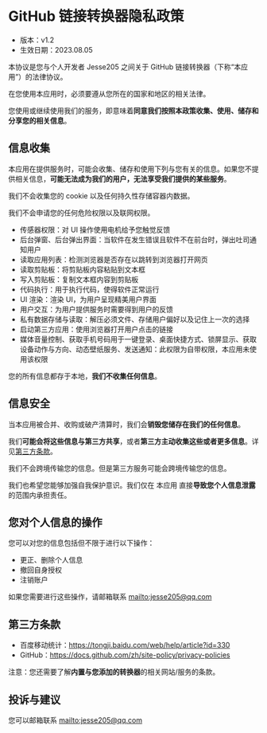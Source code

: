 # GitHub 链接转换器隐私政策

- 版本：v1.2
- 生效日期：2023.08.05

本协议是您与个人开发者 Jesse205 之间关于 GitHub 链接转换器（下称“本应用”）的法律协议。 

在您使用本应用时，必须要遵从您所在的国家和地区的相关法律。

您使用或继续使用我们的服务，即意味着**同意我们按照本政策收集、使用、储存和分享您的相关信息**。

## 信息收集

本应用在提供服务时，可能会收集、储存和使用下列与您有关的信息。如果您不提供相关信息，**可能无法成为我们的用户，无法享受我们提供的某些服务**。

我们不会收集您的 cookie 以及任何持久性存储容器内数据。

我们不会申请您的任何危险权限以及联网权限。

- 传感器权限：对 UI 操作使用电机给予您触觉反馈
- 后台弹窗、后台弹出界面：当软件在发生错误且软件不在前台时，弹出吐司通知用户
- 读取应用列表：检测浏览器是否存在以跳转到浏览器打开网页
- 读取剪贴板：将剪贴板内容粘贴到文本框
- 写入剪贴板：复制文本框内容到剪贴板
- 代码执行：用于执行代码，使得软件正常运行
- UI 渲染：渲染 UI，为用户呈现精美用户界面
- 用户交互：为用户提供服务时需要得到用户的反馈
- 私有数据存储与读取：解压必须文件、存储用户偏好以及记住上一次的选择
- 启动第三方应用：使用浏览器打开用户点击的链接
- 媒体音量控制、获取手机号码用于一键登录、桌面快捷方式、锁屏显示、获取设备动作与方向、动态壁纸服务、发送通知：此权限为自带权限，本应用未使用该权限

您的所有信息都存于本地，**我们不收集任何信息**。

## 信息安全

当本应用被合并、收购或破产清算时，我们会**销毁您储存在我们的任何信息**。

我们**可能会将这些信息与第三方共享**，或者**第三方主动收集这些或者更多信息**。详见[第三方条款](#第三方条款)。

我们不会跨境传输您的信息。但是第三方服务可能会跨境传输您的信息。

我们也希望您能够加强自我保护意识。我们仅在 本应用 直接**导致您个人信息泄露**的范围内承担责任。

## 您对个人信息的操作

您可以对您的信息包括但不限于进行以下操作：

- 更正、删除个人信息
- 撤回自身授权
- 注销账户

如果您需要进行这些操作，请邮箱联系 <mailto:jesse205@qq.com>

## 第三方条款

- 百度移动统计：<https://tongji.baidu.com/web/help/article?id=330>
- GitHub：<https://docs.github.com/zh/site-policy/privacy-policies>

注意：您还需要了解**内置与您添加的转换器**的相关网站/服务的条款。

## 投诉与建议

您可以邮箱联系 <mailto:jesse205@qq.com>
